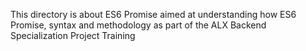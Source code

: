 This directory is about ES6 Promise aimed at understanding how ES6 Promise, syntax and methodology as part of the ALX Backend Specialization Project Training
